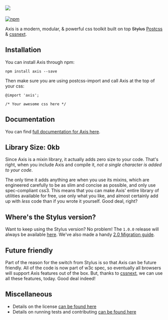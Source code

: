 # ![](http://axis2.netlify.com/img/axis-logo-small.png)

[![npm](http://img.shields.io/npm/v/axis.svg?style=flat)](http://badge.fury.io/js/axis)

Axis is a modern, modular, & powerful css toolkit built on top ~~Stylus~~ [Postcss](https://github.com/postcss/postcss) & [cssnext](https://github.com/MoOx/postcss-cssnext).

## Installation

You can install Axis through npm:

```
npm install axis --save
```

Then make sure you are using postcss-import and call Axis at the top of your css:

```
@import 'axis';

/* Your awesome css here */
```

## Documentation

You can find [full documentation for Axis here](#).

## Library Size: 0kb

Since Axis is a mixin library, it actually adds zero size to your code. That's right, when you include Axis and compile it, _not a single character is added to your code_.

The only time it adds anything are when you use its mixins, which are engineered carefully to be as slim and concise as possible, and only use spec-compliant css3\. This means that you can make Axis' entire library of utilities available for free, use only what you like, and almost certainly add up with _less_ code than if you wrote it yourself. Good deal, right?

## Where's the Stylus version?

Want to keep using the Stylus version? No problem! The `1.0.0` release will always be available [here](#). We've also made a handy [2.0 Migration guide](#).

## Future friendly

Part of the reason for the switch from Stylus is so that Axis can be future friendly. All of the code is now part of w3c spec, so eventually all browsers will support Axis features out of the box. But, thanks to [cssnext](https://github.com/MoOx/postcss-cssnext), we can use all these features, today. Good deal indeed!

## Miscellaneous

- Details on the license [can be found here](license.md)
- Details on running tests and contributing [can be found here](contributing.md)
